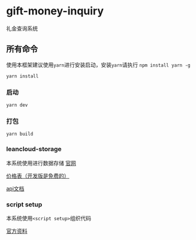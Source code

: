 # gift-money-inquiry
礼金查询系统

## 所有命令

使用本框架建议使用`yarn`进行安装启动，安装`yarn`请执行 `npm install yarn -g`

``` 安装
yarn install
```

### 启动
```
yarn dev
```

### 打包
```
yarn build
```

### leancloud-storage
本系统使用进行数据存储
[官网](https://www.leancloud.cn/)

[价格表（开发版是免费的）](https://www.leancloud.cn/pricing/)  

[api文档](https://leancloud.cn/docs/leanstorage_guide-js.html)

### script setup
本系统使用`<script setup>`组织代码

[官方资料](https://links.jianshu.com/go?to=https%3A%2F%2Fgithub.com%2Fvuejs%2Frfcs%2Fblob%2Fscript-setup-2%2Factive-rfcs%2F0000-script-setup.md%23closed-by-default)

